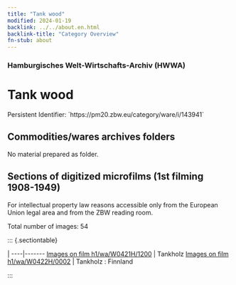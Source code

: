 ```yaml
---
title: "Tank wood"
modified: 2024-01-19
backlink: ../../about.en.html
backlink-title: "Category Overview"
fn-stub: about
---
```


### Hamburgisches Welt-Wirtschafts-Archiv (HWWA)

# Tank wood

<div class="hint">Persistent Identifier: `https://pm20.zbw.eu/category/ware/i/143941`</div>







## Commodities/wares archives folders





No material prepared as folder.



<a id="filmsections" />

## Sections of digitized microfilms (1st filming 1908-1949)

<p>For intellectual property law reasons accessible only from the European Union legal area and from the ZBW reading room.</p>



<p>Total number of images: 54</p>




::: {.sectiontable}

 | 
----|-------
<a class="btn" href="https://pm20.zbw.eu/film/h1/wa/W0421H/1200" rel="nofollow">Images on film h1/wa/W0421H/1200</a> | Tankholz
<a class="btn" href="https://pm20.zbw.eu/film/h1/wa/W0422H/0002" rel="nofollow">Images on film h1/wa/W0422H/0002</a> | Tankholz : Finnland


:::
















